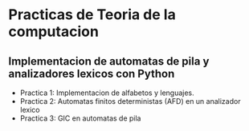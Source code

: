 
# Practicas de Teoria de la computacion
## Implementacion de automatas de pila y analizadores lexicos con Python 
- Practica 1: Implementacion  de  alfabetos  y  lenguajes.
- Practica 2: Automatas finitos deterministas (AFD) en  un analizador lexico
- Practica 3: GIC en automatas de pila










